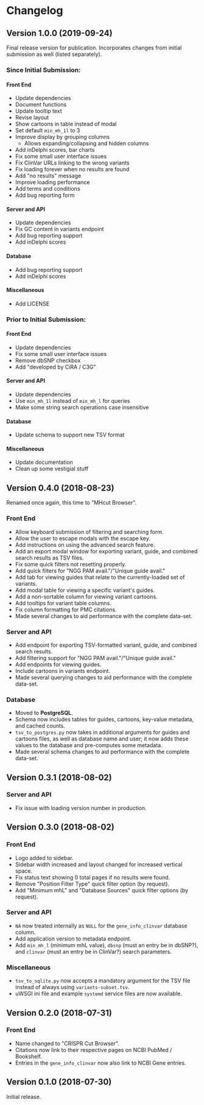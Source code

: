 # Changelog

## Version 1.0.0 (2019-09-24)

Final release version for publication. Incorporates changes from initial
submission as well (listed separately).

### Since Initial Submission:

#### Front End

  * Update dependencies
  * Document functions
  * Update tooltip text
  * Revise layout
  * Show cartoons in table instead of modal
  * Set default `min_mh_1l` to 3
  * Improve display by grouping columns
      * Allows expanding/collapsing and hidden columns
  * Add inDelphi scores, bar charts
  * Fix some small user interface issues
  * Fix ClinVar URLs linking to the wrong variants
  * Fix loading forever when no results are found
  * Add "no results" message
  * Improve loading performance
  * Add terms and conditions
  * Add bug reporting form

#### Server and API

  * Update dependencies
  * Fix GC content in variants endpoint
  * Add bug reporting support
  * Add inDelphi scores


#### Database

  * Add bug reporting support
  * Add inDelphi scores


#### Miscellaneous

  * Add LICENSE


### Prior to Initial Submission:

#### Front End

  * Update dependencies
  * Fix some small user interface issues
  * Remove dbSNP checkbox
  * Add "developed by CiRA / C3G"

#### Server and API

  * Update dependencies
  * Use `min_mh_1l` instead of `min_mh_l` for queries
  * Make some string search operations case insensitive


#### Database

  * Update schema to support new TSV format


#### Miscellaneous

  * Update documentation
  * Clean up some vestigial stuff



## Version 0.4.0 (2018-08-23)

Renamed once again, this time to "MHcut Browser".

### Front End

  * Allow keyboard submission of filtering and searching form.
  * Allow the user to escape modals with the escape key.
  * Add instructions on using the advanced search feature.
  * Add an export modal window for exporting variant, guide, and combined
    search results as TSV files.
  * Fix some quick filters not resetting properly.
  * Add quick filters for "NGG PAM avail."/"Unique guide avail."
  * Add tab for viewing guides that relate to the currently-loaded set of
    variants.
  * Add modal table for viewing a specific variant's guides.
  * Add a non-sortable column for viewing variant cartoons.
  * Add tooltips for variant table columns.
  * Fix column formatting for PMC citations.
  * Made several changes to aid performance with the complete data-set.

### Server and API

  * Add endpoint for exporting TSV-formatted variant, guide, and combined
    search results.
  * Add filtering support for "NGG PAM avail."/"Unique guide avail."
  * Add endpoints for viewing guides.
  * Include cartoons in variants endpoint.
  * Made several querying changes to aid performance with the complete
    data-set.
  
### Database

  * Moved to **PostgreSQL**.
  * Schema now includes tables for guides, cartoons, key-value metadata, and
    cached counts.
  * `tsv_to_postgres.py` now takes in additional arguments for guides and
    cartoons files, as well as database name and user; it now adds these values
    to the database and pre-computes some metadata.
  * Made several schema changes to aid performance with the complete data-set.



## Version 0.3.1 (2018-08-02)

### Server and API

  * Fix issue with loading version number in production.


## Version 0.3.0 (2018-08-02)

### Front End

  * Logo added to sidebar.
  * Sidebar width increased and layout changed for increased vertical space.
  * Fix status text showing 0 total pages if no results were found.
  * Remove "Position Filter Type" quick filter option (by request).
  * Add "Minimum mhL" and "Database Sources" quick filter options (by request).

### Server and API

  * `NA` now treated internally as `NULL` for the `gene_info_clinvar` database
    column.
  * Add application version to metadata endpoint.
  * Add `min_mh_l` (minimum mhL value), `dbsnp` (must an entry be in dbSNP?),
    and `clinvar` (must an entry be in ClinVar?) search parameters.

### Miscellaneous

  * `tsv_to_sqlite.py` now accepts a mandatory argument for the TSV file
    instead of always using `variants-subset.tsv`.
  * uWSGI ini file and example `systemd` service files are now available.



## Version 0.2.0 (2018-07-31)

### Front End

  * Name changed to "CRISPR Cut Browser".
  * Citations now link to their respective pages on NCBI PubMed / Bookshelf.
  * Entries in the `gene_info_clinvar` now also link to NCBI Gene entries.



## Version 0.1.0 (2018-07-30)

Initial release.
